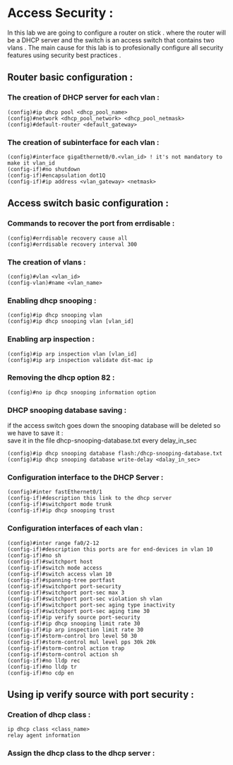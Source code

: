 # Access Security :
In this lab we are going to configure a router on stick . where the router will be a DHCP server and the switch is an access switch that contains two vlans .
The main cause for this lab is to profesionally configure all security features using security best practices . 


## Router basic configuration :
### The creation of DHCP server for each vlan :
```
(config)#ip dhcp pool <dhcp_pool_name>
(config)#network <dhcp_pool_network> <dhcp_pool_netmask>
(config)#default-router <default_gateway>
```
### The creation of subinterface for each vlan :
```
(config)#interface gigaEthernet0/0.<vlan_id> ! it's not mandatory to make it vlan_id
(config-if)#no shutdown
(config-if)#encapsulation dot1Q
(config-if)#ip address <vlan_gateway> <netmask>
```

## Access switch basic configuration :
### Commands to recover the port from errdisable :
```
(config)#errdisable recovery cause all 
(config)#errdisable recovery interval 300
```
### The creation of vlans : 
```
(config)#vlan <vlan_id>
(config-vlan)#name <vlan_name>
```
### Enabling dhcp snooping :
```
(config)#ip dhcp snooping vlan 
(config)#ip dhcp snooping vlan [vlan_id]
```
### Enabling arp inspection :
```
(config)#ip arp inspection vlan [vlan_id]
(config)#ip arp inspection validate dst-mac ip
```
### Removing the dhcp option 82 : 
```
(config)#no ip dhcp snooping information option 
```
### DHCP snooping database saving :
if the access switch goes down the snooping database will be deleted so we have to save it :
<br>
save it in the file dhcp-snooping-database.txt every delay_in_sec 
```
(config)#ip dhcp snooping database flash:/dhcp-snooping-database.txt
(config)#ip dhcp snooping database write-delay <dalay_in_sec> 
```
### Configuration interface to the DHCP Server : 

```
(config)#inter fastEthernet0/1
(config-if)#description this link to the dhcp server
(config-if)#switchport mode trunk 
(config-if)#ip dhcp snooping trust
```
### Configuration interfaces of each vlan : 

```
(config)#inter range fa0/2-12 
(config-if)#description this ports are for end-devices in vlan 10  
(config-if)#no sh 
(config-if)#switchport host
(config-if)#switch mode access 
(config-if)#switch access vlan 10
(config-if)#spanning-tree portfast
(config-if)#switchport port-security
(config-if)#switchport port-sec max 3
(config-if)#switchport port-sec violation sh vlan
(config-if)#switchport port-sec aging type inactivity
(config-if)#switchport port-sec aging time 30
(config-if)#ip verify source port-security
(config-if)#ip dhcp snooping limit rate 30
(config-if)#ip arp inspection limit rate 30
(config-if)#storm-control bro level 50 30
(config-if)#storm-control mul level pps 30k 20k
(config-if)#storm-control action trap
(config-if)#storm-control action sh
(config-if)#no lldp rec 
(config-if)#no lldp tr 
(config-if)#no cdp en
```
## Using ip verify source with port security : 
### Creation of dhcp class :
```
ip dhcp class <class_name>
relay agent information
```
### Assign the dhcp class to the dhcp server : 

